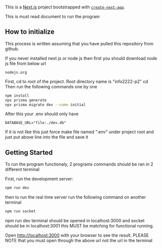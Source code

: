This is a [Next.js](https://nextjs.org) project bootstrapped with [`create-next-app`](https://nextjs.org/docs/app/api-reference/cli/create-next-app).

This is must read document to run the program

## How to initialize

This process is written assuming that you have pulled this repository from github.

If you never installed next js or node js then first you should download node js file from below url
```
nodejs.org
```

First, cd to root of the project. Root directory name is "info2222-p2"
cd
Then run the following commands one by one 

```bash
npm install
npx prisma generate
npx prisma migrate dev --name initial
```

After this your .env should only have
```
DATABASE_URL="file:./dev.db"
```
If it is not like this just force make file named ".env" under project root and just put above line into the file and save it


## Getting Started

To run the program functionaly, 2 programs commands should be ran in 2 different terminal

First, run the development server:

```bash
npm run dev
```

then to run the real time server run the following command on another terminal

```bash
npm run socket
```

npm run dev terminal should be opened in localhost:3000
and socket should be in localhost:3001 this MUST be matching for functional running.

Open [http://localhost:3000](http://localhost:3000) with your browser to see the result.
PLEASE NOTE that you must open through the above url not the url in the terminal
